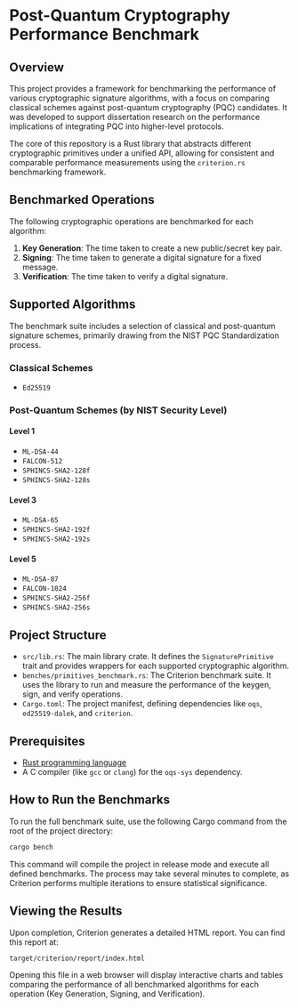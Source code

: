 # Post-Quantum Cryptography Performance Benchmark

## Overview

This project provides a framework for benchmarking the performance of various cryptographic signature algorithms, with a focus on comparing classical schemes against post-quantum cryptography (PQC) candidates. It was developed to support dissertation research on the performance implications of integrating PQC into higher-level protocols.

The core of this repository is a Rust library that abstracts different cryptographic primitives under a unified API, allowing for consistent and comparable performance measurements using the `criterion.rs` benchmarking framework.

## Benchmarked Operations

The following cryptographic operations are benchmarked for each algorithm:

1.  **Key Generation**: The time taken to create a new public/secret key pair.
2.  **Signing**: The time taken to generate a digital signature for a fixed message.
3.  **Verification**: The time taken to verify a digital signature.

## Supported Algorithms

The benchmark suite includes a selection of classical and post-quantum signature schemes, primarily drawing from the NIST PQC Standardization process.

### Classical Schemes
-   `Ed25519`

### Post-Quantum Schemes (by NIST Security Level)

#### Level 1
-   `ML-DSA-44`
-   `FALCON-512`
-   `SPHINCS-SHA2-128f`
-   `SPHINCS-SHA2-128s`

#### Level 3
-   `ML-DSA-65`
-   `SPHINCS-SHA2-192f`
-   `SPHINCS-SHA2-192s`

#### Level 5
-   `ML-DSA-87`
-   `FALCON-1024`
-   `SPHINCS-SHA2-256f`
-   `SPHINCS-SHA2-256s`

## Project Structure

-   `src/lib.rs`: The main library crate. It defines the `SignaturePrimitive` trait and provides wrappers for each supported cryptographic algorithm.
-   `benches/primitives_benchmark.rs`: The Criterion benchmark suite. It uses the library to run and measure the performance of the keygen, sign, and verify operations.
-   `Cargo.toml`: The project manifest, defining dependencies like `oqs`, `ed25519-dalek`, and `criterion`.

## Prerequisites

-   [Rust programming language](https://www.rust-lang.org/tools/install)
-   A C compiler (like `gcc` or `clang`) for the `oqs-sys` dependency.

## How to Run the Benchmarks

To run the full benchmark suite, use the following Cargo command from the root of the project directory:

```sh
cargo bench
```

This command will compile the project in release mode and execute all defined benchmarks. The process may take several minutes to complete, as Criterion performs multiple iterations to ensure statistical significance.

## Viewing the Results

Upon completion, Criterion generates a detailed HTML report. You can find this report at:

`target/criterion/report/index.html`

Opening this file in a web browser will display interactive charts and tables comparing the performance of all benchmarked algorithms for each operation (Key Generation, Signing, and Verification).
